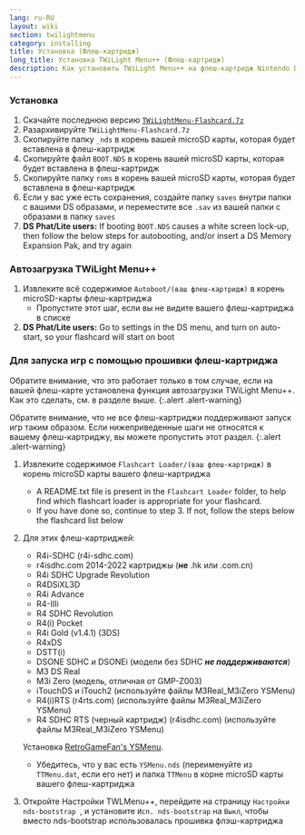 ```yaml
---
lang: ru-RU
layout: wiki
section: twilightmenu
category: installing
title: Установка (Флеш-картридж)
long_title: Установка TWiLight Menu++ (Флеш-картридж)
description: Как установить TWiLight Menu++ на флеш-картридж Nintendo DS
---
```


### Установка
1. Скачайте последнюю версию [`TWiLightMenu-Flashcard.7z`](https://github.com/DS-Homebrew/TWiLightMenu/releases/latest/download/TWiLightMenu-Flashcard.7z)
1. Разархивируйте `TWiLightMenu-Flashcard.7z`
1. Скопируйте папку `_nds` в корень вашей microSD карты, которая будет вставлена в флеш-картридж
1. Скопируйте файл `BOOT.NDS` в корень вашей microSD карты, которая будет вставлена в флеш-картридж
1. Скопируйте папку `roms` в корень вашей microSD карты, которая будет вставлена в флеш-картридж
1. Если у вас уже есть сохранения, создайте папку `saves` внутри папки с вашими DS образами, и переместите все `.sav` из вашей папки с образами в папку `saves`
1. **DS Phat/Lite users:** If booting `BOOT.NDS` causes a white screen lock-up, then follow the below steps for autobooting, and/or insert a DS Memory Expansion Pak, and try again

### Автозагрузка TWiLight Menu++
1. Извлеките всё содержимое `Autoboot/(ваш флеш-картридж)` в корень microSD-карты флеш-картриджа
   - Пропустите этот шаг, если вы не видите вашего флеш-картриджа в списке
1. **DS Phat/Lite users:** Go to settings in the DS menu, and turn on auto-start, so your flashcard will start on boot

### Для запуска игр с помощью прошивки флеш-картриджа

Обратите внимание, что это работает только в том случае, если на вашей флеш-карте установлена функция автозагрузки TWiLight Menu++. Как это сделать, см. в разделе выше.
{:.alert .alert-warning}

Обратите внимание, что не все флеш-картриджи поддерживают запуск игр таким образом. Если нижеприведенные шаги не относятся к вашему флеш-картриджу, вы можете пропустить этот раздел.
{:.alert .alert-warning}

1. Извлеките содержимое `Flashcart Loader/(ваш флеш-картридж)` в корень microSD карты вашего флеш-картриджа
   - A README.txt file is present in the `Flashcart Loader` folder, to help find which flashcart loader is appropriate for your flashcard.
   - If you have done so, continue to step 3. If not, follow the steps below the flashcard list below

1. Для этих флеш-картриджей:
   - R4i-SDHC (r4i-sdhc.com)
   - r4isdhc.com 2014-2022 картриджы (**не** .hk или .com.cn)
   - R4i SDHC Upgrade Revolution
   - R4DSiXL3D
   - R4i Advance
   - R4-IIIi
   - R4 SDHC Revolution
   - R4(i) Pocket
   - R4i Gold (v1.4.1) (3DS)
   - R4xDS
   - DSTT(i)
   - DSONE SDHC и DSONEi (модели без SDHC ***не поддерживаются***)
   - M3 DS Real
   - M3i Zero (модель, отличная от GMP-Z003)
   - iTouchDS и iTouch2 (используйте файлы M3Real_M3iZero YSMenu)
   - R4(i)RTS (r4rts.com) (используйте файлы M3Real_M3iZero YSMenu)
   - R4 SDHC RTS (черный картридж) (r4isdhc.com) (используйте файлы M3Real_M3iZero YSMenu)

   Установка [RetroGameFan's YSMenu](https://gbatemp.net/threads/retrogamefan-updates-releases.267243/).
      - Убедитесь, что у вас есть `YSMenu.nds` (переименуйте из `TTMenu.dat`, если его нет) и папка `TTMenu` в корне microSD карты вашего флеш-картриджа
1. Откройте Настройки TWLMenu++, перейдите на страницу `Настройки nds-bootstrap `, и установите `Исп. nds-bootstrap` на `Выкл`, чтобы вместо nds-bootstrap использовалась прошивка флэш-картриджа
